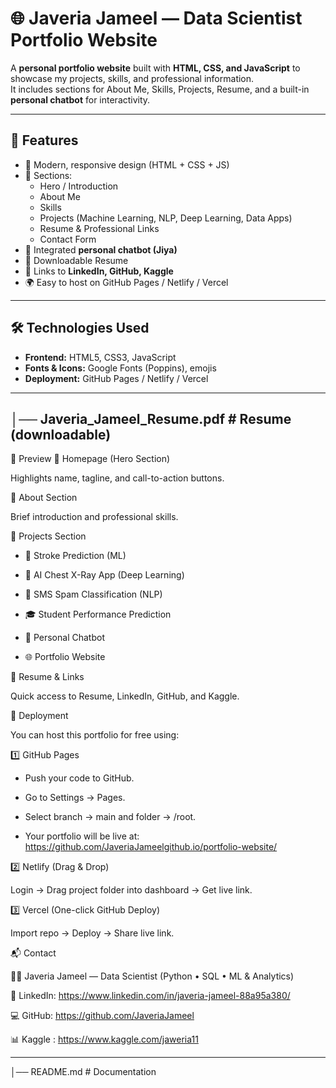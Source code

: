 # 🌐 Javeria Jameel — Data Scientist Portfolio Website  

A **personal portfolio website** built with **HTML, CSS, and JavaScript** to showcase my projects, skills, and professional information.  
It includes sections for About Me, Skills, Projects, Resume, and a built-in **personal chatbot** for interactivity.  

---

## 🚀 Features  

- 🎨 Modern, responsive design (HTML + CSS + JS)  
- 📌 Sections:  
  - Hero / Introduction  
  - About Me  
  - Skills  
  - Projects (Machine Learning, NLP, Deep Learning, Data Apps)  
  - Resume & Professional Links  
  - Contact Form  
- 💬 Integrated **personal chatbot (Jiya)**  
- 📄 Downloadable Resume  
- 🔗 Links to **LinkedIn, GitHub, Kaggle**  
- 🌍 Easy to host on GitHub Pages / Netlify / Vercel  

---

## 🛠️ Technologies Used  

- **Frontend:** HTML5, CSS3, JavaScript  
- **Fonts & Icons:** Google Fonts (Poppins), emojis  
- **Deployment:** GitHub Pages / Netlify / Vercel  

---


│── Javeria_Jameel_Resume.pdf   # Resume (downloadable)
---

📸 Preview
🔹 Homepage (Hero Section)

Highlights name, tagline, and call-to-action buttons.

🔹 About Section

Brief introduction and professional skills.

🔹 Projects Section

- 🧠 Stroke Prediction (ML)

- 🩻 AI Chest X-Ray App (Deep Learning)

- 📧 SMS Spam Classification (NLP)

- 🎓 Student Performance Prediction

- 🤖 Personal Chatbot

- 🌐 Portfolio Website

🔹 Resume & Links

Quick access to Resume, LinkedIn, GitHub, and Kaggle.

🚀 Deployment

You can host this portfolio for free using:

1️⃣ GitHub Pages

- Push your code to GitHub.

- Go to Settings → Pages.

- Select branch → main and folder → /root.

- Your portfolio will be live at:
https://github.com/JaveriaJameelgithub.io/portfolio-website/


2️⃣ Netlify (Drag & Drop)

Login → Drag project folder into dashboard → Get live link.

3️⃣ Vercel (One-click GitHub Deploy)

Import repo → Deploy → Share live link.

📬 Contact

👩‍💻 Javeria Jameel — Data Scientist (Python • SQL • ML & Analytics)

🔗 LinkedIn: https://www.linkedin.com/in/javeria-jameel-88a95a380/

💻 GitHub: https://github.com/JaveriaJameel

📊 Kaggle : https://www.kaggle.com/jaweria11

---


│── README.md         # Documentation
